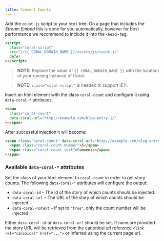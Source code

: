 ```yaml
---
title: Comment Counts
---
```


Add the `count.js` script to your `html` tree. On a page that includes the _Stream Embed_ this is done for you automatically, however for best performance we recommend to include it into the `<head>` tag.

```html
<script
  class="coral-script"
  src="//{{ CORAL_DOMAIN_NAME }}/assets/js/count.js"
  defer
></script>
```

> **NOTE:** Replace the value of `{{ CORAL_DOMAIN_NAME }}` with the location of your running instance of Coral.

> **NOTE:** `class="coral-script"` is needed to support IE11.

Insert an html element with the class `coral-count` and configure it using `data-coral-*` attributes.

```html
<span
  class="coral-count"
  data-coral-url="http://example.com/blog-entry-1/"
></span>
```

After successful injection it will become:

```html
<span class="coral-count" data-coral-url="http://example.com/blog-entry-1/">
  <span class="coral-count-number">5</span>
  <span class="coral-count-text">Comments</span>
</span>
```

### Available `data-coral-*` attributes

Set the class of your html element to `coral-count` in order to get story counts. The following `data-coral-*` attributes will configure the output:

- `data-coral-id` – The id of the story of which counts should be injected.
- `data-coral-url` – The URL of the story of which counts should be injected.
- `data-coral-notext` – If set to `"true"`, only the count number will be injected

Either `data-coral-id` or `data-coral-url` should be set. If none are provided the story URL
will be retrieved from the [canonical url reference](https://developer.mozilla.org/en-US/docs/Web/HTTP/Basics_of_HTTP/Choosing_between_www_and_non-www_URLs#Using_%3Clink_relcanonical%3E) `<link rel="canonical" href="...">` or inferred using the current page url.
